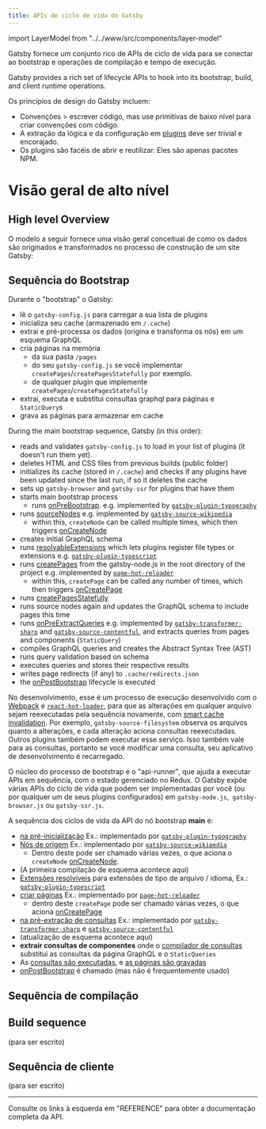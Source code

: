 ```yaml
---
title: APIs de ciclo de vida do Gatsby
---
```



import LayerModel from "../../www/src/components/layer-model"

Gatsby fornece um conjunto rico de APIs de ciclo de vida para se conectar ao bootstrap
e operações de compilação e tempo de execução.

Gatsby provides a rich set of lifecycle APIs to hook into its bootstrap,
build, and client runtime operations.


Os princípios de design do Gatsby incluem:

- Convenções > escrever código, mas use primitivas de baixo nível para criar
  convenções com código.
- A extração da lógica e da configuração em [plugins](/docs/plugins/) deve ser
  trivial e encorajado.
- Os plugins são facéis de abrir e reutilizar. Eles são apenas pacotes NPM.   


# Visão geral de alto nível

## High level Overview


O modelo a seguir fornece uma visão geral conceitual de como os dados são originados e transformados no processo de construção de um site Gatsby:

<LayerModel />

## Sequência do Bootstrap 


Durante o "bootstrap" o Gatsby:

- lê o `gatsby-config.js` para carregar a sua lista de plugins
- inicializa seu cache (armazenado em `/.cache`)
- extrai e pré-processa os dados (origina e transforma os nós) em um esquema GraphQL
- cria páginas na memória
  - da sua pasta `/pages`
  - do seu `gatsby-config.js` se você implementar `createPages`/`createPagesStatefully` por exemplo.
  - de qualquer plugin que implemente `createPages`/`createPagesStatefully`
- extrai, executa e substitui consultas graphql para páginas e `StaticQuery`s
- grava as páginas para armazenar em cache

During the main bootstrap sequence, Gatsby (in this order):

- reads and validates `gatsby-config.js` to load in your list of plugins (it doesn't run them yet).
- deletes HTML and CSS files from previous builds (public folder)
- initializes its cache (stored in `/.cache`) and checks if any plugins have been updated since the last run, if so it deletes the cache
- sets up `gatsby-browser` and `gatsby-ssr` for plugins that have them
- starts main bootstrap process
  - runs [onPreBootstrap](/docs/node-apis/#onPreBootstrap). e.g. implemented by [`gatsby-plugin-typography`](https://github.com/gatsbyjs/gatsby/blob/master/packages/gatsby-plugin-typography/src/gatsby-node.js)
- runs [sourceNodes](/docs/node-apis/#sourceNodes) e.g. implemented by [`gatsby-source-wikipedia`](https://github.com/gatsbyjs/gatsby/blob/master/packages/gatsby-source-wikipedia/src/gatsby-node.js)
  - within this, `createNode` can be called multiple times, which then triggers [onCreateNode](/docs/node-apis/#onCreateNode)
- creates initial GraphQL schema
- runs [resolvableExtensions](/docs/node-apis/#resolvableExtensions) which lets plugins register file types or extensions e.g. [`gatsby-plugin-typescript`](https://github.com/gatsbyjs/gatsby/blob/master/packages/gatsby-plugin-typescript/src/gatsby-node.js)
- runs [createPages](/docs/node-apis/#createPages) from the gatsby-node.js in the root directory of the project e.g. implemented by [`page-hot-reloader`](https://github.com/gatsbyjs/gatsby/blob/master/packages/gatsby/src/bootstrap/page-hot-reloader.js)
  - within this, `createPage` can be called any number of times, which then triggers [onCreatePage](/docs/node-apis/#onCreatePage)
- runs [createPagesStatefully](/docs/node-apis/#createPagesStatefully)
- runs source nodes again and updates the GraphQL schema to include pages this time
- runs [onPreExtractQueries](/docs/node-apis/#onPreExtractQueries) e.g. implemented by [`gatsby-transformer-sharp`](https://github.com/gatsbyjs/gatsby/blob/master/packages/gatsby-transformer-sharp/src/gatsby-node.js) and [`gatsby-source-contentful`](https://github.com/gatsbyjs/gatsby/blob/master/packages/gatsby-source-contentful/src/gatsby-node.js), and extracts queries from pages and components (`StaticQuery`)
- compiles GraphQL queries and creates the Abstract Syntax Tree (AST)
- runs query validation based on schema
- executes queries and stores their respective results
- writes page redirects (if any) to `.cache/redirects.json`
- the [onPostBootstrap](/docs/node-apis/#onPostBootstrap) lifecycle is executed


No desenvolvimento, esse é um processo de execução desenvolvido com o [Webpack](https://github.com/gatsbyjs/gatsby/blob/dd91b8dceb3b8a20820b15acae36529799217ae4/packages/gatsby/package.json#L128) e [`react-hot-loader`](https://github.com/gatsbyjs/gatsby/blob/dd91b8dceb3b8a20820b15acae36529799217ae4/packages/gatsby/package.json#L104), para que as alterações em qualquer arquivo sejam reexecutadas pela sequência novamente, com [smart cache invalidation](https://github.com/gatsbyjs/gatsby/blob/ffd8b2d691c995c760fe380769852bcdb26a2278/packages/gatsby/src/bootstrap/index.js#L141). Por exemplo, `gatsby-source-filesystem` observa os arquivos quanto a alterações, e cada alteração aciona consultas reexecutadas. Outros plugins também podem executar esse serviço.
Isso também vale para as consultas, portanto se você modificar uma consulta, seu aplicativo de desenvolvimento é recarregado. 

O núcleo do processo de bootstrap é o "api-runner", que ajuda a executar APIs em sequência, com o estado gerenciado no Redux. O Gatsby expõe várias APIs do ciclo de vida que podem ser implementadas por você (ou por qualquer um de seus plugins configurados) em `gatsby-node.js`,` gatsby-browser.js` ou `gatsby-ssr.js`.


A sequência dos ciclos de vida da API do nó bootstrap **main** é:

- [na pré-inicialização](/docs/node-apis/#onPreBootstrap) Ex.: implementado por [`gatsby-plugin-typography`](https://github.com/gatsbyjs/gatsby/blob/master/packages/gatsby-plugin-typography/src/gatsby-node.js)
- [Nós de origem](/docs/node-apis/#sourceNodes) Ex.: implementado por [`gatsby-source-wikipedia`](https://github.com/gatsbyjs/gatsby/blob/master/packages/gatsby-source-wikipedia/src/gatsby-node.js)
  - Dentro deste pode ser chamado várias vezes, o que aciona o `createNode` [onCreateNode](/docs/node-apis/#onCreateNode).
- (A primeira compilação de esquema acontece aqui)
- [Extensões resolvíveis](/docs/node-apis/#resolvableExtensions) para extensões de tipo de arquivo / idioma,  Ex.: [`gatsby-plugin-typescript`](https://github.com/gatsbyjs/gatsby/blob/master/packages/gatsby-plugin-typescript/src/gatsby-node.js)
- [criar páginas](/docs/node-apis/#createPages) Ex.: implementado por [`page-hot-reloader`](https://github.com/gatsbyjs/gatsby/blob/master/packages/gatsby/src/bootstrap/page-hot-reloader.js)
  - dentro deste `createPage` pode ser chamado várias vezes, o que aciona [onCreatePage](/docs/node-apis/#onCreatePage)
- [na pré-extração de consultas](/docs/node-apis/#onPreExtractQueries) Ex.: implementado por [`gatsby-transformer-sharp`](https://github.com/gatsbyjs/gatsby/blob/master/packages/gatsby-transformer-sharp/src/gatsby-node.js) e [`gatsby-source-contentful`](https://github.com/gatsbyjs/gatsby/blob/master/packages/gatsby-source-contentful/src/gatsby-node.js)
- (atualização de esquema acontece aqui)
- **extrair consultas de componentes** onde o [compilador de consultas](https://github.com/gatsbyjs/gatsby/blob/6de0e4408e14e599d4ec73948eb4153dc3cde849/packages/gatsby/src/internal-plugins/query-runner/query-compiler.js#L189) substitui as consultas da página GraphQL e o `StaticQueries`
- As [consultas são executadas](https://github.com/gatsbyjs/gatsby/blob/6de0e4408e14e599d4ec73948eb4153dc3cde849/packages/gatsby/src/internal-plugins/query-runner/page-query-runner.js#L120), e [as páginas são gravadas](https://github.com/gatsbyjs/gatsby/blob/master/packages/gatsby/src/query/redirects-writer.js)
- [onPostBootstrap](/docs/node-apis/#onPostBootstrap) é chamado (mas não é frequentemente usado)

## Sequência de compilação

## Build sequence


(para ser escrito)

## Sequência de cliente

(para ser escrito)

---

Consulte os links à esquerda em "REFERENCE" para obter a documentação completa da API.
